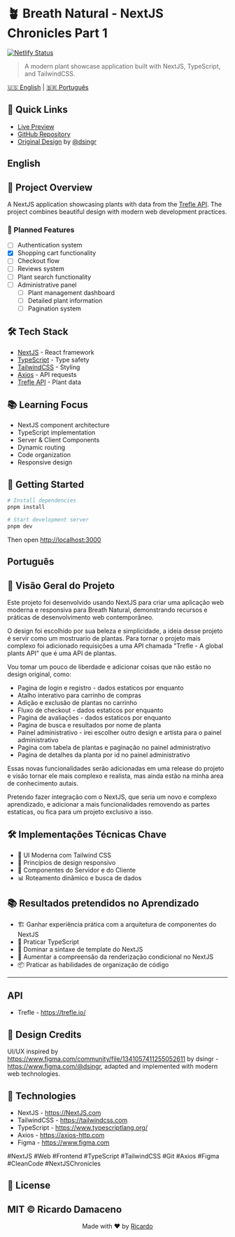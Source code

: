 # 🪴 Breath Natural - NextJS Chronicles Part 1

[![Netlify Status](https://api.netlify.com/api/v1/badges/d47b2f19-f948-4850-926f-40a3fdf478e8/deploy-status)](https://app.netlify.com/sites/breath-natural-nextjs-chronicles/deploys)


> A modern plant showcase application built with NextJS, TypeScript, and TailwindCSS.

[🇺🇸 English](#english) | [🇧🇷 Português](#português)

## 🔗 Quick Links
- [Live Preview](https://breath-natural-nextjs-chronicles.netlify.app/)
- [GitHub Repository](https://github.com/ricardo564)
- [Original Design](https://www.figma.com/community/file/1341057411255052611) by [@dsingr](https://www.figma.com/@dsingr)

<h2 id="english">English</h2>

## 🎯 Project Overview
A NextJS application showcasing plants with data from the [Trefle API](https://trefle.io/). The project combines beautiful design with modern web development practices.

### 🚀 Planned Features
- [ ] Authentication system
- [x] Shopping cart functionality
- [ ] Checkout flow
- [ ] Reviews system
- [ ] Plant search functionality
- [ ] Administrative panel
  - [ ] Plant management dashboard
  - [ ] Detailed plant information
  - [ ] Pagination system

## 🛠️ Tech Stack
- [NextJS](https://nextjs.org/) - React framework
- [TypeScript](https://www.typescriptlang.org/) - Type safety
- [TailwindCSS](https://tailwindcss.com/) - Styling
- [Axios](https://axios-http.com/) - API requests
- [Trefle API](https://trefle.io/) - Plant data

## 📚 Learning Focus
- NextJS component architecture
- TypeScript implementation
- Server & Client Components
- Dynamic routing
- Code organization
- Responsive design

## 🚀 Getting Started

```bash
# Install dependencies
pnpm install

# Start development server
pnpm dev
```

Then open [http://localhost:3000](http://localhost:3000)

<h2 id="português">Português</h2>

## 🎯 Visão Geral do Projeto
Este projeto foi desenvolvido usando NextJS para criar uma aplicação web moderna e responsiva para Breath Natural, demonstrando recursos e práticas de desenvolvimento web contemporâneo.

O design foi escolhido por sua beleza e simplicidade, a ideia desse projeto é servir como um mostruario de plantas. Para tornar o projeto mais complexo foi adicionado requisições a uma API chamada "Trefle - A global plants API" que é uma API de plantas.

Vou tomar um pouco de liberdade e adicionar coisas que não estão no design original, como:
- Pagina de login e registro - dados estaticos por enquanto
- Atalho interativo para carrinho de compras
- Adição e exclusão de plantas no carrinho
- Fluxo de checkout - dados estaticos por enquanto
- Pagina de avaliações - dados estaticos por enquanto
- Pagina de busca e resultados por nome de planta
- Painel administrativo - irei escolher outro design e artista para o painel administrativo
- Pagina com tabela de plantas e paginação no painel administrativo
- Pagina de detalhes da planta por id no painel administrativo

Essas novas funcionalidades serão adicionadas em uma release do projeto e visão tornar ele mais complexo e realista, mas ainda estão na minha area de conhecimento autais.

Pretendo fazer integração com o NextJS, que seria um novo e complexo aprendizado, e adicionar a mais funcionalidades removendo as partes estaticas, ou fica para um projeto exclusivo a isso.

## 🛠️ Implementações Técnicas Chave
- 🎨 UI Moderna com Tailwind CSS
- 📱 Princípios de design responsivo
- 🎯 Componentes do Servidor e do Cliente
- 📊 Roteamento dinâmico e busca de dados

## 📚 Resultados pretendidos no Aprendizado
- 🏗️ Ganhar experiência prática com a arquitetura de componentes do NextJS
- 📘 Praticar TypeScript
- 🎨 Dominar a sintaxe de template do NextJS
- 🔄 Aumentar a compreensão da renderização condicional no NextJS
- 📦 Praticar as habilidades de organização de código

---

## API
- Trefle - https://trefle.io/

## 🎨 Design Credits
UI/UX inspired by https://www.figma.com/community/file/1341057411255052611 by dsingr - https://www.figma.com/@dsingr, adapted and implemented with modern web technologies.

## 🚀 Technologies
- NextJS - https://NextJS.com
- TailwindCSS - https://tailwindcss.com
- TypeScript - https://www.typescriptlang.org/
- Axios - https://axios-http.com
- Figma - https://www.figma.com

#NextJS #Web #Frontend #TypeScript #TailwindCSS #Git #Axios #Figma #CleanCode #NextJSChronicles

## 📄 License
MIT © Ricardo Damaceno
---

<p align="center">
Made with ❤️ by <a href="https://github.com/ricardo564">Ricardo</a>
</p>

